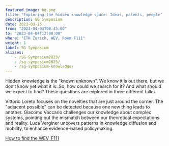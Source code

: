 ```yaml
---
featured_image: bg.png
title: "Exploring the hidden knowledge space: Ideas, patents, people"
description: SG Symposium
date: 2023-03-15
from: "2023-04-04T08:45:00"
to: "2023-04-04T12:00:00"
where: "ETH Zurich, WEV, Room F111"
weight: 1
label: SG Symposium
aliases:
    - /SG-Symposium2023/
    - /sg-symposium2023/
    - /sg-symposium-knowledge/
---
```


Hidden knowledge is the "known unknown".
We know it is out there, but we don’t know yet what it is.
So, how could we search for it? And what should we expect to find?
These questions are explored in three different talks.


Vittorio Loreto focuses on the novelties that are just around the corner.
The "adjacent possible" can be detected because one new thing leads to another.
Giacomo Vaccario challenges our knowledge about complex systems, pointing out the mismatch between our theoretical expectations and reality.
Luca Verginer uncovers patterns in knowledge diffusion and mobility, to enhance evidence-based policymaking.

[How to find the WEV, F111](https://ied.ethz.ch/location/wev-building.html)
